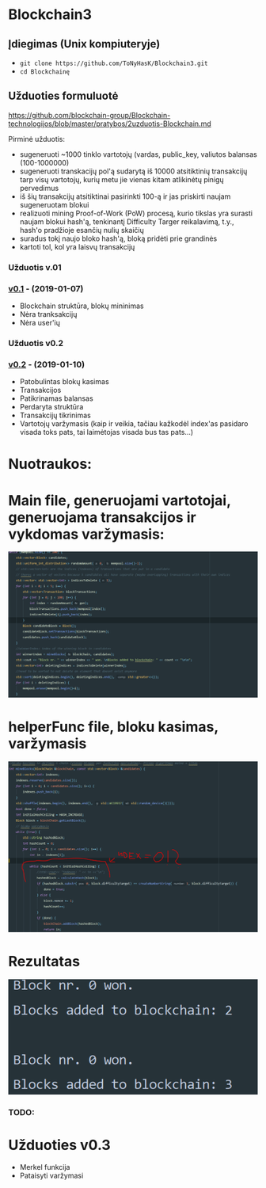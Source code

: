 ﻿# Blockchain3

## Įdiegimas (Unix kompiuteryje) 

- `git clone https://github.com/ToNyHasK/Blockchain3.git`
- `cd Blockchainę`

## Užduoties formuluotė
https://github.com/blockchain-group/Blockchain-technologijos/blob/master/pratybos/2uzduotis-Blockchain.md

Pirminė užduotis:
* sugeneruoti ~1000 tinklo vartotojų (vardas, public_key, valiutos balansas (100-1000000)
* sugeneruoti transkacijų pol'ą sudarytą iš 10000 atsitiktinių transakcijų tarp visų vartotojų, kurių metu jie vienas kitam atlikinėtų pinigų pervedimus
* iš šių transakcijų atsitiktinai pasirinkti 100-ą ir jas priskirti naujam sugeneruotam blokui
* realizuoti mining Proof-of-Work (PoW) procesą, kurio tikslas yra surasti naujam blokui hash'ą, tenkinantį Difficulty Targer reikalavimą, t.y., hash'o pradžioje esančių nulių skaičių
* suradus tokį naujo bloko hash'ą, bloką pridėti prie grandinės
* kartoti tol, kol yra laisvų transakcijų

### Užduotis v.01

### [v0.1](https://github.com/ToNyHasK/Blockchain3/releases/tag/v0.1) - (2019-01-07)

* Blockchain struktūra, blokų mininimas
* Nėra tranksakcijų
* Nėra user'ių



### Užduotis v0.2

### [v0.2](https://github.com/ToNyHasK/Blockchain3/releases/tag/v0.2) - (2019-01-10)

* Patobulintas blokų kasimas
* Transakcijos
* Patikrinamas balansas
* Perdaryta struktūra
* Transakcijų tikrinimas
* Vartotojų varžymasis (kaip ir veikia, tačiau kažkodėl index'as pasidaro visada toks pats, tai laimėtojas visada bus tas pats...)
# Nuotraukos:

# Main file, generuojami vartotojai, generuojama transakcijos ir vykdomas varžymasis:

<p align="center"> 
  <img src='https://github.com/ToNyHasK/Blockchain3/blob/master/assets/pirmas_main.PNG'>
</p>

# helperFunc file, bloku kasimas, varžymasis 

<p align="center"> 
  <img src='https://github.com/ToNyHasK/Blockchain3/blob/master/assets/antras_helper.PNG'>
</p>

# Rezultatas

<p align="center"> 
  <img src='https://github.com/ToNyHasK/Blockchain3/blob/master/assets/winners.PNG'>
</p>

### TODO:

# Užduoties v0.3

* Merkel funkcija
* Pataisyti varžymasi
